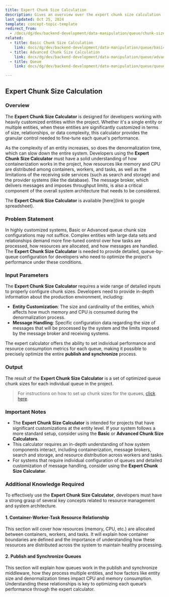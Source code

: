 ```yaml
---
title: Expert Chunk Size Calculation
description: Gives an overview over the expert chunk size calculation
last_updated: Oct 25, 2024
template: concept-topic-template
redirect_from:
  - /docs/dg/dev/backend-development/data-manipulation/queue/chunk-size-calculation.html
related:
  - title: Basic Chunk Size Calculation
    link: docs/dg/dev/backend-development/data-manipulation/queue/basic-chunk-size-calculation.html
  - title: Advanced Chunk Size Calculation
    link: docs/dg/dev/backend-development/data-manipulation/queue/advanced-chunk-size-calculation.html
  - title: Queue
    link: docs/dg/dev/backend-development/data-manipulation/queue/queue.html

---
```


## Expert Chunk Size Calculation

### Overview

The **Expert Chunk Size Calculator** is designed for developers working with heavily customized entities within the project. Whether it's a single entity or multiple entities, when these entities are significantly customized in terms of size, relationships, or data complexity, this calculator provides the granular control needed to fine-tune each queue's performance.

As the complexity of an entity increases, so does the denormalization time, which can slow down the entire system. Developers using the **Expert Chunk Size Calculator** must have a solid understanding of how containerization works in the project, how resources like memory and CPU are distributed among containers, workers, and tasks, as well as the limitations of the receiving side services (such as search and storage) and the provider systems (like the database). The message broker, which delivers messages and imposes throughput limits, is also a critical component of the overall system architecture that needs to be considered.

The **Expert Chunk Size Calculator** is available [here](link to google spreadsheet).

### Problem Statement

In highly customized systems, Basic or Advanced queue chunk size configurations may not suffice. Complex entities with large data sets and relationships demand more fine-tuned control over how tasks are processed, how resources are allocated, and how messages are handled. The **Expert Chunk Size Calculator** is needed to provide detailed, queue-by-queue configuration for developers who need to optimize the project's performance under these conditions.

### Input Parameters

The **Expert Chunk Size Calculator** requires a wide range of detailed inputs to properly configure chunk sizes. Developers need to provide in-depth information about the production environment, including:

- **Entity Customization**: The size and cardinality of the entities, which affects how much memory and CPU is consumed during the denormalization process.
- **Message Handling**: Specific configuration data regarding the size of messages that will be processed by the system and the limits imposed by the message broker and receiving systems.

The expert calculator offers the ability to set individual performance and resource consumption metrics for each queue, making it possible to precisely optimize the entire **publish and synchronize** process.

### Output

The result of the **Expert Chunk Size Calculator** is a set of optimized queue chunk sizes for each individual queue in the project.

> For instructions on how to set up chunk sizes for the queues, [click here](https://docs.spryker.com/docs/dg/dev/backend-development/data-manipulation/queue/queue.html#configuration-for-chunk-size).

### Important Notes

- The **Expert Chunk Size Calculator** is intended for projects that have significant customizations at the entity level. If your system follows a more standard setup, consider using the **Basic** or **Advanced Chunk Size Calculators**.
- This calculator requires an in-depth understanding of how system components interact, including containerization, message brokers, search and storage, and resource distribution across workers and tasks.
- For systems that require individual configuration of queues and detailed customization of message handling, consider using the **Expert Chunk Size Calculator**.

### Additional Knowledge Required

To effectively use the **Expert Chunk Size Calculator**, developers must have a strong grasp of several key concepts related to resource management and system architecture.

#### 1. Container-Worker-Task Resource Relationship

This section will cover how resources (memory, CPU, etc.) are allocated between containers, workers, and tasks. It will explain how container boundaries are defined and the importance of understanding how these resources are distributed across the system to maintain healthy processing.

#### 2. Publish and Synchronize Queues

This section will explain how queues work in the publish and synchronize middleware, how they process multiple entities, and how factors like entity size and denormalization times impact CPU and memory consumption. Understanding these relationships is key to optimizing each queue’s performance through the expert calculator.
